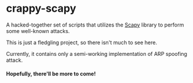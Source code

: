 # crappy-scapy

A hacked-together set of scripts that utilizes the [Scapy](https://github.com/secdev/scapy) library to perform some well-known attacks.

This is just a fledgling project, so there isn't much to see here.

Currently, it contains only a semi-working implementation of ARP spoofing attack.

#### Hopefully, there'll be more to come!